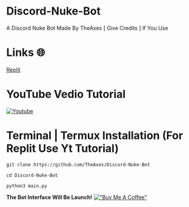 # Discord-Nuke-Bot
A Discord Nuke Bot Made By TheAxes [ Give Credits ] If You Use

# Links 🌐

[Replit](https://replit.com/@AxeHelper/NukeBotByTheAxes?v=1)

# YouTube Vedio Tutorial 

[![Youtube](https://media.discordapp.net/attachments/984383210710507590/1001911829087391844/download_1.jpeg)](https://youtu.be/ifSuR7aChM8)

# **Terminal | Termux Installation (For Replit Use Yt Tutorial)**
```
git clone https://github.com/TheAxes/Discord-Nuke-Bot
```
```
cd Discord-Nuke-Bot
```
```
python3 main.py
```
**The Bot Interface Will Be Launch!**
[!["Buy Me A Coffee"](https://www.buymeacoffee.com/assets/img/custom_images/orange_img.png)](https://www.buymeacoffee.com/theaxes)
